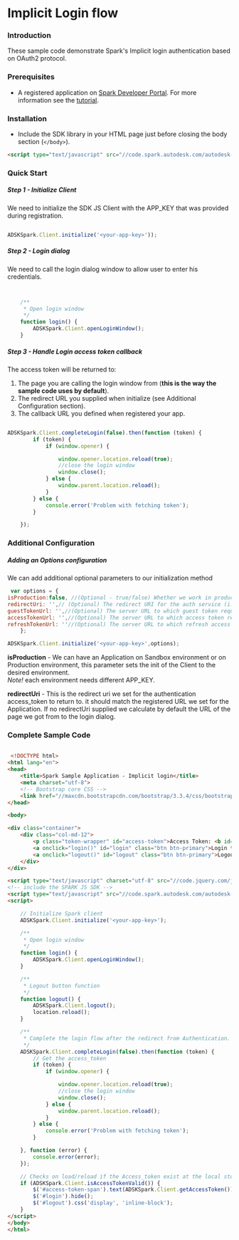  Implicit Login flow
========================
### Introduction
These sample code demonstrate Spark's Implicit login authentication based on OAuth2 protocol.

### Prerequisites
* A registered application on <a href="https://spark.autodesk.com/developers/" target="_blank">Spark Developer Portal</a>. For more information see the <a href="https://spark.autodesk.com/developers/reference/introduction/tutorials/register-an-app" target="_blank">tutorial</a>.


### Installation
* Include the SDK library in your HTML page just before closing the body section (`</body>`).

```HTML
<script type="text/javascript" src="//code.spark.autodesk.com/autodesk-spark-sdk-0.1.0.min.js"></script>
```


### Quick Start
##### Step 1 - Initialize Client
We need to initialize the SDK JS Client with the APP_KEY that was provided during registration.

```JavaScript

ADSKSpark.Client.initialize('<your-app-key>'));
```

##### Step 2 - Login dialog
We need to call the login dialog window to allow user to enter his credentials.

```JavaScript


	/**
	 * Open login window
	 */
	function login() {
		ADSKSpark.Client.openLoginWindow();
	}
```

##### Step 3 - Handle Login access token callback
The access token will be returned to:
1. The page you are calling the login window from (<b>this is the way the sample code uses by default</b>).<br>
2. The redirect URL you supplied when initialize (see Additional Configuration section).<br>
3. The  callback URL you defined when registered your app.<br>

```JavaScript

ADSKSpark.Client.completeLogin(false).then(function (token) {
		if (token) {
			if (window.opener) {

				window.opener.location.reload(true);
				//close the login window
				window.close();
			} else {
				window.parent.location.reload();
			}
		} else {
			console.error('Problem with fetching token');
		}

	});
```

### Additional Configuration
##### Adding an Options configuration
We can add additional optional parameters to our initialization method

```JavaScript
 var options = {
isProduction:false, //(Optional - true/false) Whether we work in production or sandbox environment default to sandbox
redirectUri: '',// (Optional) The redirect URI for the auth service (i.e. http://example.com/callback), in cases where it is different than the one that was set for your app's Callback URL
guestTokenUrl: '',//(Optional) The server URL to which guest token requests will be directed, for example http://example.com/guest_token.
accessTokenUrl: '',//(Optional) The server URL to which access token requests will be directed, for example http://example.com/access_token.
refreshTokenUrl: ''//(Optional) The server URL to which refresh access token requests will be directed.
    };

ADSKSpark.Client.initialize('<your-app-key>',options);
```
<b>isProduction</b> - We can have an Application on Sandbox environment or on Production environment, this parameter sets the init of the Client to the desired environment.<br>
<i>Note!</i>  each environment needs different APP_KEY.

<b>redirectUri</b> - This is the redirect uri we set for the authentication access_token to return to.
it should match the registered URL we set for the Application.
If no redirectUri supplied we calculate by default the URL of the page we got from to the login dialog.

### Complete Sample Code
```HTML

 <!DOCTYPE html>
<html lang="en">
<head>
	<title>Spark Sample Application - Implicit login</title>
	<meta charset="utf-8">
	<!-- Bootstrap core CSS -->
	<link href="//maxcdn.bootstrapcdn.com/bootstrap/3.3.4/css/bootstrap.min.css" rel="stylesheet">
</head>

<body>

<div class="container">
	<div class="col-md-12">
		<p class="token-wrapper" id="access-token">Access Token: <b id="access-token-span">none</b></p>
		<a onclick="login()" id="login" class="btn btn-primary">Login to Get an Access Token (Implicit)</a>
		<a onclick="logout()" id="logout" class="btn btn-primary">Logout</a>
	</div>
</div>

<script type="text/javascript" charset="utf-8" src="//code.jquery.com/jquery-2.1.3.min.js"></script>
<!-- include the SPARK JS SDK -->
<script type="text/javascript" src="//code.spark.autodesk.com/autodesk-spark-sdk-0.1.0.min.js"></script>
<script>

	// Initialize Spark client
	ADSKSpark.Client.initialize('<your-app-key>');

	/**
	 * Open login window
	 */
	function login() {
		ADSKSpark.Client.openLoginWindow();
	}

	/**
	 * Logout button function
	 */
	function logout() {
		ADSKSpark.Client.logout();
		location.reload();
	}

	/**
	 * Complete the login flow after the redirect from Authentication.
 	 */
	ADSKSpark.Client.completeLogin(false).then(function (token) {
		// Get the access_token
		if (token) {
			if (window.opener) {

				window.opener.location.reload(true);
				//close the login window
				window.close();
			} else {
				window.parent.location.reload();
			}
		} else {
			console.error('Problem with fetching token');
		}

	}, function (error) {
		console.error(error);
	});

	// Checks on load/reload if the Access_token exist at the local storage.
	if (ADSKSpark.Client.isAccessTokenValid()) {
		$('#access-token-span').text(ADSKSpark.Client.getAccessToken());
		$('#login').hide();
		$('#logout').css('display', 'inline-block');
	}
</script>
</body>
</html>

```





